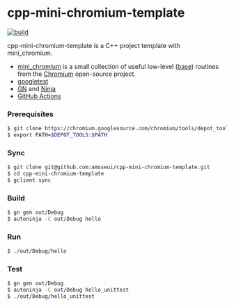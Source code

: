 # cpp-mini-chromium-template
[![build](https://github.com/amoseui/cpp-mini-chromium-template/workflows/actions/badge.svg?branch=main)](https://github.com/amoseui/cpp-mini-chromium-template/actions/workflows/main.yml)

cpp-mini-chromium-template is a C++ project template with mini_chromium.

- [mini_chromium](https://chromium.googlesource.com/chromium/mini_chromium) is a small collection of useful low-level ([base](https://chromium.googlesource.com/chromium/src/base/)) routines from the [Chromium](https://www.chromium.org/Home/) open-source project.
- [googletest](https://github.com/google/googletest)
- [GN](https://gn.googlesource.com/gn/) and [Ninja](https://ninja-build.org)
- [GitHub Actions](https://github.com/features/actions)

### Prerequisites
```bash
$ git clone https://chromium.googlesource.com/chromium/tools/depot_tools.git
$ export PATH=$DEPOT_TOOLS:$PATH
```

### Sync
```bash
$ git clone git@github.com:amoseui/cpp-mini-chromium-template.git
$ cd cpp-mini-chromium-template
$ gclient sync
```

### Build
```bash
$ gn gen out/Debug
$ autoninja -C out/Debug hello
```

### Run
```bash
$ ./out/Debug/hello
```

### Test
```bash
$ gn gen out/Debug
$ autoninja -C out/Debug hello_unittest
$ ./out/Debug/hello_unittest
```
